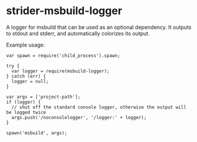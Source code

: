 strider-msbuild-logger
===================

A logger for msbuild that can be used as an optional dependency. It outputs to stdout and stderr, and automatically colorizes its output.

Example usage: 

```
var spawn = require('child_process').spawn;

try {
  var logger = require(msbuild-logger);
} catch (err) {
  logger = null;
}

var args = ['project-path'];
if (logger) {
  // shut off the standard console logger, otherwise the output will be logged twice
  args.push('/noconsolelogger', '/logger:' + logger);
}

spawn('msbuild', args);
```
